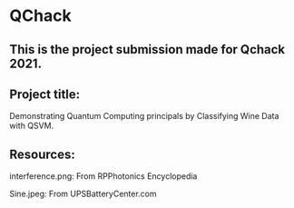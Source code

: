 # QChack

## This is the project submission made for Qchack 2021. 


## Project title: 
Demonstrating Quantum Computing principals by Classifying Wine Data with QSVM.

## Resources:

interference.png:
     From RPPhotonics Encyclopedia

Sine.jpeg:
    From UPSBatteryCenter.com
